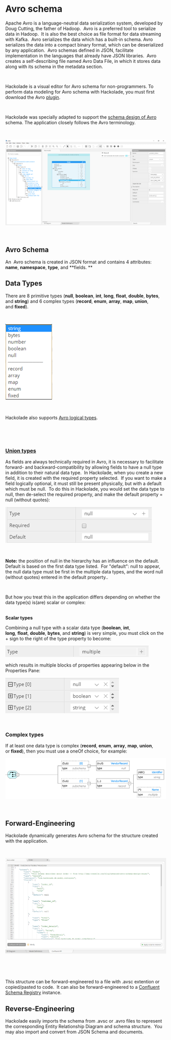 # Avro schema

Apache Avro is a language-neutral data serialization system, developed by Doug Cutting, the father of Hadoop.&nbsp; Avro is a preferred tool to serialize data in Hadoop.&nbsp; It is also the best choice as file format for data streaming with Kafka.&nbsp; Avro serializes the data which has a built-in schema. Avro serializes the data into a compact binary format, which can be deserialized by any application.&nbsp; Avro schemas defined in JSON, facilitate implementation in the languages that already have JSON libraries.&nbsp; Avro creates a self-describing file named Avro Data File, in which it stores data along with its schema in the metadata section.

&nbsp;

Hackolade is a visual editor for Avro schema for non-programmers. To perform data modeling for Avro schema with Hackolade, you must first download the Avro [plugin](<https://hackolade.com/help/DownloadadditionalDBtargetplugin.html> "target=\"\_blank\"").  

&nbsp;

Hackolade was specially adapted to support the [schema design of Avro](<https://hackolade.com/nosqldb/avro-schema-editor.html> "target=\"\_blank\"") schema. The application closely follows the Avro terminology.

&nbsp;

![Image](<lib/Avro%20workspace.png>)

&nbsp;

## Avro Schema

An  Avro schema is created in JSON format and contains 4 attributes: **name**, **namespace**, **type**, and **fields. **

## Data Types

There are 8 primitive types (**null**, **boolean**, **int**, **long**, **float**, **double**, **bytes**, and **string**) and 6 complex types (**record**, **enum**, **array**, **map**, **union**, and **fixed**).

&nbsp;

![Image](<lib/Avro%20data%20types.png>)

&nbsp;

Hackolade also supports [Avro logical types](<https://avro.apache.org/docs/1.8.1/spec.html#Logical%20Types> "target=\"\_blank\"").&nbsp;

&nbsp;

&nbsp;

### [Union types](<https://avro.apache.org/docs/current/spec.html#Unions> "target=\"\_blank\"")

As fields are always technically required in Avro, it is necessary to facilitate forward- and backward-compatibility by allowing fields to have a null type in addition to their natural data type.&nbsp; In Hackolade, when you create a new field, it is created with the required property selected.&nbsp; If you want to make a field logically optional, it must still be present physically, but with a default which must be null.&nbsp; To do this in Hackolade, you would set the data type to null, then de-select the required property, and make the default property = null (without quotes):

![Image](<lib/Avro%20union%20types.png>)

&nbsp;

**Note:** the position of null in the hierarchy has an influence on the default.&nbsp; Default is based on the first data type listed.&nbsp; For "default": null to appear, the null data type must be first in the multiple data types, and the word null (without quotes) entered in the default property..

&nbsp;

But how you treat this in the application differs depending on whether the data type(s) is(are) scalar or complex:

\
**Scalar types**

Combining a null type with a scalar data type (**boolean**, **int**, **long**, **float**, **double**, **bytes**, and **string**) is very simple, you must click on the + sign to the right of the type property to become:

![Image](<lib/Multi-type%20creation.png>)

which results in multiple blocks of properties appearing below in the Properties Pane:

![Image](<lib/Multiple-type%20block.png>)

&nbsp;

### Complex types

If at least one data type is complex (**record**, **enum**, **array**, **map**, **union**, or **fixed**), then you must use a oneOf choice, for example:

![Image](<lib/Avro%20oneOf%20choice.png>)

&nbsp;

## Forward-Engineering

Hackolade dynamically generates Avro schema for the structure created with the application.

&nbsp;

![Image](<lib/Confluent%20Schema%20Registry%20forward-engineering.png>)

&nbsp;

&nbsp;

This structure can be forward-engineered to a file with .avsc extention or copied/pasted to code.&nbsp; It can also be forward-engineered to a [Confluent Schema Registry](<ConfluentSchemaRegistry.md>) instance.

## Reverse-Engineering

Hackolade easily imports the schema from .avsc or .avro files to represent the corresponding Entity Relationship Diagram and schema structure.&nbsp; You may also import and convert from JSON Schema and documents.

